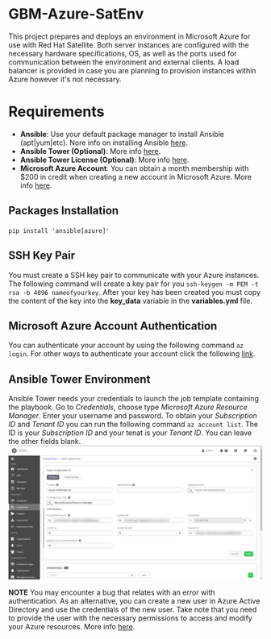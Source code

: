 # GBM-Azure-SatEnv
This project prepares and deploys an environment in Microsoft Azure for use with Red Hat Satellite. Both server instances are configured with the necessary hardware specifications, OS, as well as the ports used for communication between the environment and external clients. A load balancer is provided in case you are planning to provision instances within Azure however it's not necessary.
# Requirements
- **Ansible**: Use your default package manager to install Ansible (apt|yum|etc). Nore info on installing Ansible [here](https://docs.ansible.com/ansible/latest/installation_guide/intro_installation.html).
- **Ansible Tower (Optional)**: More info [here](https://docs.ansible.com/ansible-tower/2.2.2/html/quickinstall/index.html).
- **Ansible Tower License (Optional)**: More info [here](https://www.redhat.com/en/technologies/management/ansible/try-it). 
- **Microsoft Azure Account**: You can obtain a month membership with $200 in credit when creating a new account in Microsoft Azure. More info [here](https://azure.microsoft.com/en-us/free/). 
## Packages Installation 
`pip install 'ansible[azure]'`
## SSH Key Pair
You must create a SSH key pair to communicate with your Azure instances. The following command will create a key pair for you `ssh-keygen -m PEM -t rsa -b 4096 nameofyourkey`. After your key has been created you must copy the content of the key into the **key_data** variable in the **variables.yml** file.

## Microsoft Azure Account Authentication
You can authenticate your account by using the following command `az login`. For other ways to authenticate your account click the following [link](https://docs.ansible.com/ansible/latest/scenario_guides/guide_azure.html#providing-credentials-to-azure-modules).
## Ansible Tower Environment
Ansible Tower needs your credentials to launch the job template containing the playbook. Go to *Credentials*, choose type *Microsoft Azure Resource Manager*. Enter your username and password. To obtain your *Subscription ID* and *Tenant ID* you can run the following command `az account list`. The ID is your *Subscription ID* and your tenat is your *Tenant ID*. You can leave the other fields blank. 
![azureinfocredentials](screenshots/azurecredentials.png?raw=true)

**NOTE** You may encounter a bug that relates with an error with authentication. As an alternative, you can create a new user in Azure Active Directory and use the credentials of the new user. Take note that you need to provide the user with the necessary permissions to access and modify your Azure resources. More info [here](https://docs.microsoft.com/en-us/azure/active-directory/fundamentals/add-users-azure-active-directory).  
